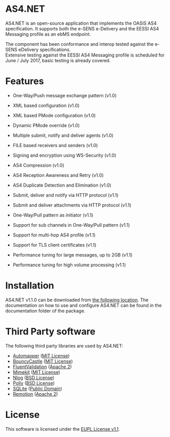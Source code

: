 # AS4.NET
AS4.NET is an open-source application that implements the OASIS AS4 specification. It supports both the e-SENS e-Delivery and the EESSI AS4 Messaging profile as an ebMS endpoint.   
 
The component has been conformance and interop tested against the e-SENS eDelivery specifications.  
Extensive testing against the EESSI AS4 Messaging profile is scheduled for June / July 2017, basic testing is already covered.

# Features
- One-Way/Push message exchange pattern (v1.0)
- XML based configuration (v1.0)
- XML based PMode configuration (v1.0)
- Dynamic PMode override (v1.0)
- Multiple submit, notify and deliver agents (v1.0)
- FILE based receivers and senders (v1.0)
- Signing and encryption using WS-Security (v1.0)
- AS4 Compression (v1.0)
- AS4 Reception Awareness and Retry (v1.0)
- AS4 Duplicate Detection and Elimination (v1.0)

- Submit, deliver and notify via HTTP protocol (v1.1) 
- Submit and deliver attachments via HTTP protocol (v1.1)
- One-Way/Pull pattern as initiator (v1.1)
- Support for sub channels in One-Way/Pull pattern (v1.1)
- Support for multi-hop AS4 profile (v1.1)
- Support for TLS client certificates (v1.1)
- Performance tuning for large messages, up to 2GB (v1.1)
- Performance tuning for high volume processing (v1.1) 
 

# Installation
AS4.NET v1.1.0 can be downloaded from [the following location](https://fwkfilestorage.blob.core.windows.net/as4net/AS4.NET%20-%20v1.1.0.zip). The documentation on how to use and configure AS4.NET can be found in the documentation folder of the package.

# Third Party software
The following third party libraries are used by AS4.NET:
- [Automapper](https://github.com/AutoMapper/AutoMapper) ([MIT License](https://opensource.org/licenses/MIT))
- [BouncyCastle](https://github.com/bcgit/bc-csharp) ([MIT License](https://opensource.org/licenses/MIT))
- [FluentValidation](https://github.com/JeremySkinner/FluentValidation) ([Apache 2](http://www.apache.org/licenses/LICENSE-2.0.html))
- [Mimekit](https://github.com/jstedfast/MimeKit) ([MIT License](https://opensource.org/licenses/MIT))
- [Nlog](https://github.com/NLog/NLog) ([BSD License](https://opensource.org/licenses/BSD-3-Clause))
- [Polly](https://github.com/App-vNext/Polly) ([BSD License](https://opensource.org/licenses/BSD-3-Clause))
- [SQLite](https://sqlite.org/) ([Public Domain](https://sqlite.org/copyright.html))
- [Remotion](https://github.com/re-motion/Relinq) ([Apache 2](http://www.apache.org/licenses/LICENSE-2.0.html))

# License
This software is licensed under the [EUPL License v1.1](https://joinup.ec.europa.eu/community/eupl/og_page/european-union-public-licence-eupl-v11).
